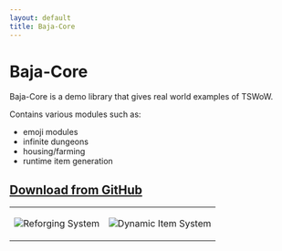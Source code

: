 ```yaml
---
layout: default
title: Baja-Core
---
```


# Baja-Core

Baja-Core is a demo library that gives real world examples of TSWoW.

Contains various modules such as:
- emoji modules
- infinite dungeons
- housing/farming
- runtime item generation

## [**Download from GitHub**](https://github.com/bajahouse/baja-core)

<table class="gt" style="table-layout: fixed; width: 100%;">
    <tr>
        <td><p><img class="mi" src="https://i.imgur.com/O8CSUyt.png">Reforging System</p></td>
        <td><p><img class="mi" src="https://i.imgur.com/LFIGzvp.png">Dynamic Item System</p></td>
    </tr>